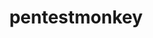 ---
title: pentestmonkey
description: Taking the monkey work out of pentesting.
url: https://pentestmonkey.net/
image:
    # url: '/assets/images/cafe.png'
    # alt: 'Cafe'
tags: ['blog', 'cheatsheet', 'linux', 'pentesting', 'windows']
pubDate: 2023-11-07
draft: false
---